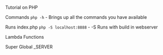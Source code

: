 Tutorial on PHP


Commands
``php -h`` - Brings up all the commands you have available

Runs index.php
``php -S localhost:8888`` - -S Runs with build in webserver

Lambda Functions

Super Global
_SERVER